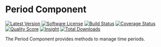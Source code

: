 Period Component
================

[![Latest Version](https://img.shields.io/github/release/brainbits/period.svg?style=flat-square)](https://github.com/brainbits/period/releases)
[![Software License](https://img.shields.io/badge/license-MIT-brightgreen.svg?style=flat-square)](LICENSE)
[![Build Status](https://img.shields.io/travis/brainbits/period/master.svg?style=flat-square)](https://travis-ci.org/brainbits/period)
[![Coverage Status](https://img.shields.io/scrutinizer/coverage/g/brainbits/period.svg?style=flat-square)](https://scrutinizer-ci.com/g/brainbits/period/code-structure)
[![Quality Score](https://img.shields.io/scrutinizer/g/brainbits/period.svg?style=flat-square)](https://scrutinizer-ci.com/g/brainbits/period)
[![Insight](https://img.shields.io/sensiolabs/i/daacf9bd-0d41-4a5c-b23e-f23492c954f7.svg)](https://insight.sensiolabs.com/projects/daacf9bd-0d41-4a5c-b23e-f23492c954f7)
[![Total Downloads](https://img.shields.io/packagist/dt/brainbits/period.svg?style=flat-square)](https://packagist.org/packages/brainbits/period)

The Period Component provides methods to manage time periods.
